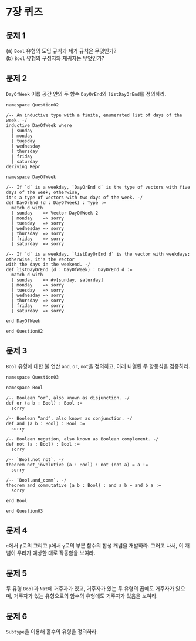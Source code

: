 # 7장 퀴즈

## 문제 1

\(a\) `Bool` 유형의 도입 규칙과 제거 규칙은 무엇인가? \
\(b\) `Bool` 유형의 구성자와 재귀자는 무엇인가?

## 문제 2

`DayOfWeek` 이름 공간 안의 두 함수 `DayOrEnd`와 `listDayOrEnd`를 정의하라.

```lean
namespace Question02

/-- An inductive type with a finite, enumerated list of days of the week. -/
inductive DayOfWeek where
  | sunday
  | monday
  | tuesday
  | wednesday
  | thursday
  | friday
  | saturday
deriving Repr

namespace DayOfWeek

/-- If `d` is a weekday, `DayOrEnd d` is the type of vectors with five days of the week; otherwise,
it's a type of vectors with two days of the week. -/
def DayOrEnd (d : DayOfWeek) : Type :=
  match d with
  | sunday    => Vector DayOfWeek 2
  | monday    => sorry
  | tuesday   => sorry
  | wednesday => sorry
  | thursday  => sorry
  | friday    => sorry
  | saturday  => sorry

/-- If `d` is a weekday, `listDayOrEnd d` is the vector with weekdays; otherwise, it's the vector
with the days in the weekend. -/
def listDayOrEnd (d : DayOfWeek) : DayOrEnd d :=
  match d with
  | sunday    => #v[sunday, saturday]
  | monday    => sorry
  | tuesday   => sorry
  | wednesday => sorry
  | thursday  => sorry
  | friday    => sorry
  | saturday  => sorry

end DayOfWeek

end Question02
```

## 문제 3

`Bool` 유형에 대한 불 연산 `and`, `or`, `not`을 정의하고, 아래 나열된 두 항등식을 검증하라.

```lean
namespace Question03

namespace Bool

/-- Boolean “or”, also known as disjunction. -/
def or (a b : Bool) : Bool :=
  sorry

/-- Boolean “and”, also known as conjunction. -/
def and (a b : Bool) : Bool :=
  sorry

/-- Boolean negation, also known as Boolean complement. -/
def not (a : Bool) : Bool :=
  sorry

/-- `Bool.not_not`. -/
theorem not_involutive (a : Bool) : not (not a) = a :=
  sorry

/-- `Bool.and_comm`. -/
theorem and_commutative (a b : Bool) : and a b = and b a :=
  sorry

end Bool

end Question03
```

## 문제 4

`α`에서 `β`로의 그리고 `β`에서 `γ`로의 부분 함수의 합성 개념을 개발하라. 그러고 나서, 이 개념이 우리가 예상한 대로 작동함을 보여라.

## 문제 5

두 유형 `Bool`과 `Nat`에 거주자가 있고, 거주자가 있는 두 유형의 곱에도 거주자가 있으며, 거주자가 있는 유형으로의 함수의 유형에도 거주자가 있음을 보여라.

## 문제 6

`Subtype`을 이용해 홀수의 유형을 정의하라.
